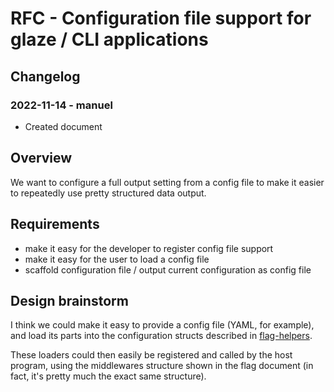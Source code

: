 # RFC - Configuration file support for glaze / CLI applications

## Changelog

### 2022-11-14 - manuel

- Created document

## Overview

We want to configure a full output setting from a config file to
make it easier to repeatedly use pretty structured data output.

## Requirements

- make it easy for the developer to register config file support
- make it easy for the user to load a config file
- scaffold configuration file / output current configuration as config file

## Design brainstorm

I think we could make it easy to provide a config file (YAML, for example),
and load its parts into the configuration structs described in [flag-helpers](01_2022-11-13_flag-helpers.md).

These loaders could then easily be registered and called by the host program, using the middlewares
structure shown in the flag document (in fact, it's pretty much the exact same structure).